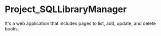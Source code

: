 # Project_SQLLibraryManager
 It's  a web application that includes pages to list, add, update, and delete books.
